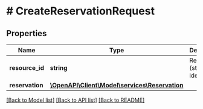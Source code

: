 # # CreateReservationRequest

## Properties

Name | Type | Description | Notes
------------ | ------------- | ------------- | -------------
**resource_id** | **string** | Resource (store) identifier. |
**reservation** | [**\OpenAPI\Client\Model\services\Reservation**](Reservation.md) |  |

[[Back to Model list]](../../README.md#models) [[Back to API list]](../../README.md#endpoints) [[Back to README]](../../README.md)
